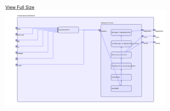 [View Full Size](https://raw.githubusercontent.com/mingfang/terraform-provider-k8s/master/modules/pulsar/dashboard/diagram.svg?sanitize=true)<img src="diagram.svg"/>
